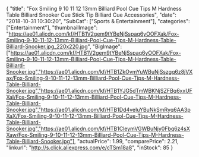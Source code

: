 {
	"title": "Fox Smiling 9 10 11 12 13mm Billiard Pool Cue Tips M Hardness Table Billiard Snooker Cue Stick Tip Billiard Cue Accessories",
	"date": "2018-10-31 10:30:20",
	"SubCat": ["Sports & Entertainment"],
	"categories": ["Entertainment"],
	"thumbnailImage": "https://ae01.alicdn.com/kf/HTB1V2gem9tYBeNjSspaq6yOOFXak/Fox-Smiling-9-10-11-12-13mm-Billiard-Pool-Cue-Tips-M-Hardness-Table-Billiard-Snooker.jpg_220x220.jpg",
	"BigImage": ["https://ae01.alicdn.com/kf/HTB1V2gem9tYBeNjSspaq6yOOFXak/Fox-Smiling-9-10-11-12-13mm-Billiard-Pool-Cue-Tips-M-Hardness-Table-Billiard-Snooker.jpg","https://ae01.alicdn.com/kf/HTB1ZkOvmYuWBuNjSszgq6z8jVXax/Fox-Smiling-9-10-11-12-13mm-Billiard-Pool-Cue-Tips-M-Hardness-Table-Billiard-Snooker.jpg","https://ae01.alicdn.com/kf/HTB1YJG5dTmWBKNjSZFBq6xxUFXaI/Fox-Smiling-9-10-11-12-13mm-Billiard-Pool-Cue-Tips-M-Hardness-Table-Billiard-Snooker.jpg","https://ae01.alicdn.com/kf/HTB1Dd4veIuYBuNkSmRyq6AA3pXaX/Fox-Smiling-9-10-11-12-13mm-Billiard-Pool-Cue-Tips-M-Hardness-Table-Billiard-Snooker.jpg","https://ae01.alicdn.com/kf/HTB1CleymVGWBuNjy0Fbq6z4sXXaw/Fox-Smiling-9-10-11-12-13mm-Billiard-Pool-Cue-Tips-M-Hardness-Table-Billiard-Snooker.jpg"],
	"actualPrice": 1.99,
	"comparePrice": 2.21,
	"linkurl": "http://s.click.aliexpress.com/e/cTSm18a8",
	"inStock": 85
}
